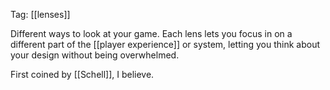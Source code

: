 Tag: [[lenses]]

Different ways to look at your game. Each lens lets you focus in on a different part of the [[player experience]] or system, letting you think about your design without being overwhelmed.

First coined by [[Schell]], I believe.